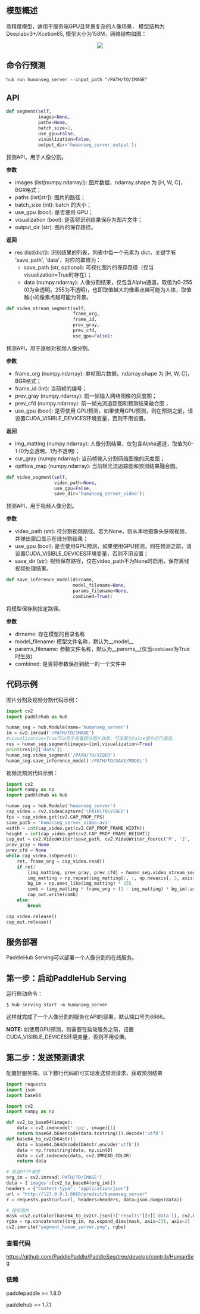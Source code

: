 ## 模型概述

高精度模型，适用于服务端GPU且背景复杂的人像场景， 模型结构为Deeplabv3+/Xcetion65, 模型大小为158M，网络结构如图：
<p align="center">
<img src="https://paddlehub.bj.bcebos.com/paddlehub-img/deeplabv3plus.png" hspace='10'/> <br />
</p>

## 命令行预测

```
hub run humanseg_server --input_path "/PATH/TO/IMAGE"
```



## API

```python
def segment(self,
            images=None,
            paths=None,
            batch_size=1,
            use_gpu=False,
            visualization=False,
            output_dir='humanseg_server_output'):
```

预测API，用于人像分割。

**参数**

* images (list\[numpy.ndarray\]): 图片数据，ndarray.shape 为 \[H, W, C\]，BGR格式；
* paths (list\[str\]): 图片的路径；
* batch\_size (int): batch 的大小；
* use\_gpu (bool): 是否使用 GPU；
* visualization (bool): 是否将识别结果保存为图片文件；
* output\_dir (str): 图片的保存路径。

**返回**

* res (list\[dict\]): 识别结果的列表，列表中每一个元素为 dict，关键字有 'save\_path', 'data'，对应的取值为：
  * save\_path (str, optional): 可视化图片的保存路径（仅当visualization=True时存在）；
  * data (numpy.ndarray): 人像分割结果，仅包含Alpha通道，取值为0-255 (0为全透明，255为不透明)，也即取值越大的像素点越可能为人体，取值越小的像素点越可能为背景。

```python
def video_stream_segment(self,
                         frame_org,
                         frame_id,
                         prev_gray,
                         prev_cfd,
                         use_gpu=False):
```

预测API，用于逐帧对视频人像分割。

**参数**

* frame_org (numpy.ndarray): 单帧图片数据，ndarray.shape 为 \[H, W, C\]，BGR格式；
* frame_id (int): 当前帧的编号；
* prev_gray (numpy.ndarray): 前一帧输入网络图像的灰度图；
* prev_cfd (numpy.ndarray): 前一帧光流追踪图和预测结果融合图；
* use\_gpu (bool): 是否使用 GPU预测，如果使用GPU预测，则在预测之前，请设置CUDA_VISIBLE_DEVICES环境变量，否则不用设置。


**返回**

* img_matting (numpy.ndarray): 人像分割结果，仅包含Alpha通道，取值为0-1 (0为全透明，1为不透明)；
* cur_gray (numpy.ndarray): 当前帧输入分割网络图像的灰度图；
* optflow_map (numpy.ndarray): 当前帧光流追踪图和预测结果融合图。


```python
def video_segment(self,
                  video_path=None,
                  use_gpu=False,
                  save_dir='humanseg_server_video'):
```

预测API，用于视频人像分割。

**参数**

* video\_path (str): 待分割视频路径。若为None，则从本地摄像头获取视频，并弹出窗口显示在线分割结果；
* use\_gpu (bool): 是否使用GPU预测，如果使用GPU预测，则在预测之前，请设置CUDA_VISIBLE_DEVICES环境变量，否则不用设置；
* save\_dir (str): 视频保存路径，仅在video\_path不为None时启用，保存离线视频处理结果。


```python
def save_inference_model(dirname,
                         model_filename=None,
                         params_filename=None,
                         combined=True):
```

将模型保存到指定路径。

**参数**

* dirname: 存在模型的目录名称
* model\_filename: 模型文件名称，默认为\_\_model\_\_
* params\_filename: 参数文件名称，默认为\_\_params\_\_(仅当`combined`为True时生效)
* combined: 是否将参数保存到统一的一个文件中

## 代码示例

图片分割及视频分割代码示例：
```python
import cv2
import paddlehub as hub

human_seg = hub.Module(name='humanseg_server')
im = cv2.imread('/PATH/TO/IMAGE')
#visualization=True可以用于查看超分图片效果，可设置为False提升运行速度。
res = human_seg.segment(images=[im],visualization=True)
print(res[0]['data'])
human_seg.video_segment('/PATH/TO/VIDEO')
human_seg.save_inference_model('/PATH/TO/SAVE/MODEL')

```
视频流预测代码示例：
```python
import cv2
import numpy as np
import paddlehub as hub

human_seg = hub.Module('humanseg_server')
cap_video = cv2.VideoCapture('\PATH\TO\VIDEO')
fps = cap_video.get(cv2.CAP_PROP_FPS)
save_path = 'humanseg_server_video.avi'
width = int(cap_video.get(cv2.CAP_PROP_FRAME_WIDTH))
height = int(cap_video.get(cv2.CAP_PROP_FRAME_HEIGHT))
cap_out = cv2.VideoWriter(save_path, cv2.VideoWriter_fourcc('M', 'J', 'P', 'G'), fps, (width, height))
prev_gray = None
prev_cfd = None
while cap_video.isOpened():
    ret, frame_org = cap_video.read()
    if ret:
        [img_matting, prev_gray, prev_cfd] = human_seg.video_stream_segment(frame_org=frame_org, frame_id=cap_video.get(1), prev_gray=prev_gray, prev_cfd=prev_cfd)
        img_matting = np.repeat(img_matting[:, :, np.newaxis], 3, axis=2)
        bg_im = np.ones_like(img_matting) * 255
        comb = (img_matting * frame_org + (1 - img_matting) * bg_im).astype(np.uint8)
        cap_out.write(comb)
    else:
        break

cap_video.release()
cap_out.release()

```

## 服务部署

PaddleHub Serving可以部署一个人像分割的在线服务。

## 第一步：启动PaddleHub Serving

运行启动命令：
```shell
$ hub serving start -m humanseg_server
```

这样就完成了一个人像分割的服务化API的部署，默认端口号为8866。

**NOTE:** 如使用GPU预测，则需要在启动服务之前，设置CUDA\_VISIBLE\_DEVICES环境变量，否则不用设置。

## 第二步：发送预测请求

配置好服务端，以下数行代码即可实现发送预测请求，获取预测结果

```python
import requests
import json
import base64

import cv2
import numpy as np

def cv2_to_base64(image):
    data = cv2.imencode('.jpg', image)[1]
    return base64.b64encode(data.tostring()).decode('utf8')
def base64_to_cv2(b64str):
    data = base64.b64decode(b64str.encode('utf8'))
    data = np.fromstring(data, np.uint8)
    data = cv2.imdecode(data, cv2.IMREAD_COLOR)
    return data

# 发送HTTP请求
org_im = cv2.imread('PATH/TO/IMAGE')
data = {'images':[cv2_to_base64(org_im)]}
headers = {"Content-type": "application/json"}
url = "http://127.0.0.1:8866/predict/humanseg_server"
r = requests.post(url=url, headers=headers, data=json.dumps(data))

# 保存图片
mask =cv2.cvtColor(base64_to_cv2(r.json()["results"][0]['data']), cv2.COLOR_BGR2GRAY)
rgba = np.concatenate((org_im, np.expand_dims(mask, axis=2)), axis=2)
cv2.imwrite("segment_human_server.png", rgba)
```


### 查看代码

https://github.com/PaddlePaddle/PaddleSeg/tree/develop/contrib/HumanSeg


### 依赖

paddlepaddle >= 1.8.0

paddlehub >= 1.7.1
